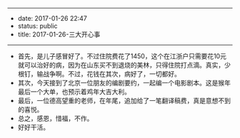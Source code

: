 - --
- date: 2017-01-26 22:47
- status: public
- title: 2017-01-26-三大开心事
- --
- 首先，是儿子感冒好了。不过住院费花了1450，这个在江浙户只需要花10元就可以治好的病，因为在山东买不到退烧的美林，只得住院打点滴。真实，少根钉，输战争啊。不过，花钱在其次，病好了，一切都好。
- 其次，今天接到了北京一位朋友的编剧要约，一起编一个电影剧本。这是猴年最后一个大单，也预示着鸡年大吉大利。
- 最后，一位德高望重的老师，在年尾，追加给了一笔翻译稿费，真是意想不到的喜悦。
- 总之，感恩，惜福，不作。
- 好好干活。
